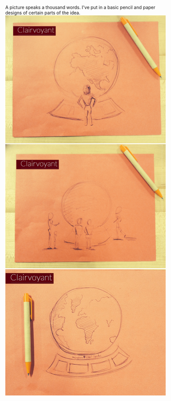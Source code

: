 A picture speaks a thousand words. I've put in a basic pencil and paper designs of certain parts of the idea.
![Initial sketches](../project_images/photo3.JPG?raw=true "Initial sketches")
![Initial sketches](../project_images/photo2.JPG?raw=true "Initial sketches")
![Initial sketches](../project_images/photo1.JPG?raw=true "Initial sketches")